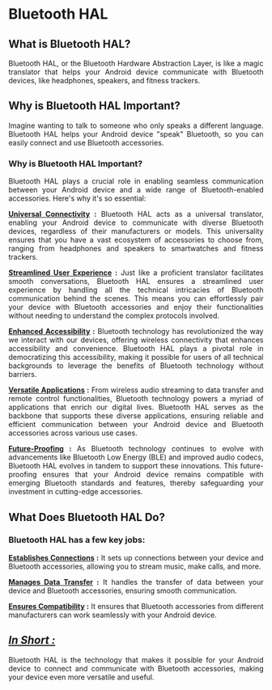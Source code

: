 <style>
    p{
        text-align:justify;
    }
</style>

# Bluetooth HAL

## What is Bluetooth HAL?

Bluetooth HAL, or the Bluetooth Hardware Abstraction Layer, is like a magic translator that helps your Android device communicate with Bluetooth devices, like headphones, speakers, and fitness trackers.

## Why is Bluetooth HAL Important?

Imagine wanting to talk to someone who only speaks a different language. Bluetooth HAL helps your Android device "speak" Bluetooth, so you can easily connect and use Bluetooth accessories.

### Why is Bluetooth HAL Important?

Bluetooth HAL plays a crucial role in enabling seamless communication between your Android device and a wide range of Bluetooth-enabled accessories. Here's why it's so essential:

**<u>Universal Connectivity</u> :** Bluetooth HAL acts as a universal translator, enabling your Android device to communicate with diverse Bluetooth devices, regardless of their manufacturers or models. This universality ensures that you have a vast ecosystem of accessories to choose from, ranging from headphones and speakers to smartwatches and fitness trackers.

**<u>Streamlined User Experience</u> :** Just like a proficient translator facilitates smooth conversations, Bluetooth HAL ensures a streamlined user experience by handling all the technical intricacies of Bluetooth communication behind the scenes. This means you can effortlessly pair your device with Bluetooth accessories and enjoy their functionalities without needing to understand the complex protocols involved.

**<u>Enhanced Accessibility</u> :** Bluetooth technology has revolutionized the way we interact with our devices, offering wireless connectivity that enhances accessibility and convenience. Bluetooth HAL plays a pivotal role in democratizing this accessibility, making it possible for users of all technical backgrounds to leverage the benefits of Bluetooth technology without barriers.

**<u>Versatile Applications</u> :** From wireless audio streaming to data transfer and remote control functionalities, Bluetooth technology powers a myriad of applications that enrich our digital lives. Bluetooth HAL serves as the backbone that supports these diverse applications, ensuring reliable and efficient communication between your Android device and Bluetooth accessories across various use cases.

**<u>Future-Proofing</u> :** As Bluetooth technology continues to evolve with advancements like Bluetooth Low Energy (BLE) and improved audio codecs, Bluetooth HAL evolves in tandem to support these innovations. This future-proofing ensures that your Android device remains compatible with emerging Bluetooth standards and features, thereby safeguarding your investment in cutting-edge accessories.


## What Does Bluetooth HAL Do?

### Bluetooth HAL has a few key jobs:

**<u>Establishes Connections</u> :** It sets up connections between your device and Bluetooth accessories, allowing you to stream music, make calls, and more.

**<u>Manages Data Transfer</u> :** It handles the transfer of data between your device and Bluetooth accessories, ensuring smooth communication.

**<u>Ensures Compatibility</u> :** It ensures that Bluetooth accessories from different manufacturers can work seamlessly with your Android device.

## <u>*In Short :*</u>

Bluetooth HAL is the technology that makes it possible for your Android device to connect and communicate with Bluetooth accessories, making your device even more versatile and useful.